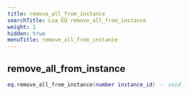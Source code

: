 ```yaml
---
title: remove_all_from_instance
searchTitle: Lua EQ remove_all_from_instance
weight: 1
hidden: true
menuTitle: remove_all_from_instance
---
```

## remove_all_from_instance
```lua
eq.remove_all_from_instance(number instance_id) -- void
```